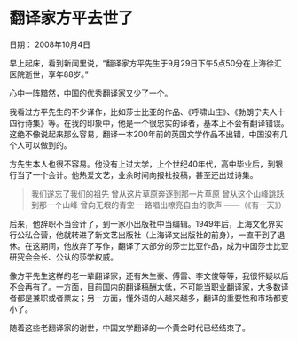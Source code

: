 # 翻译家方平去世了

日期： 2008年10月4日

早上起床，看到新闻里说，“翻译家方平先生于9月29日下午5点50分在上海徐汇医院逝世，享年88岁。”

心中一阵黯然，中国的优秀翻译家又少了一个。

我看过方平先生的不少译作，比如莎士比亚的作品、《呼啸山庄》、《勃朗宁夫人十四行诗集》等。在我的印象中，他是一个很忠实的译者，基本上不会有翻译错误。这绝不像说起来那么容易，翻译一本200年前的英国文学作品不出错，中国没有几个人可以做到的。

方先生本人也很不容易。他没有上过大学，上个世纪40年代，高中毕业后，到银行当了一个会计。他热爱文艺，业余时间向报社投稿，甚至还出过诗集。

> 我们遂忘了我们的祖先
> 曾从这片草原奔逐到那一片草原
> 曾从这个山峰跳跃到那一个山峰
> 曾向无垠的青空
> 一路唱出嘹亮自由的歌声
> ——（《有一天》）

后来，他辞职不当会计了，到一家小出版社中当编辑。1949年后，上海文化界实行公私合营，他就转进了新文艺出版社（上海译文出版社的前身），一直干到了退休。在这期间，他放弃了写作，翻译了大部分的莎士比亚作品，成为中国莎士比亚研究会会长、公认的莎学权威。

像方平先生这样的老一辈翻译家，还有朱生豪、傅雷、李文俊等等，我很怀疑以后不会再有了。一方面，目前国内的翻译稿酬太低，不可能当职业翻译家，大多数译者都是兼职或者票友；另一方面，懂外语的人越来越多，翻译的重要性和市场都变小了。

随着这些老翻译家的谢世，中国文学翻译的一个黄金时代已经结束了。

